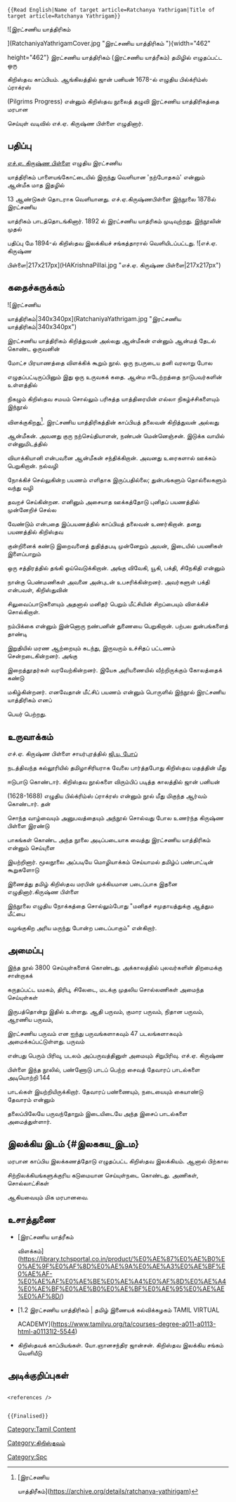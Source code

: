 ```{=mediawiki}
{{Read English|Name of target article=Ratchanya Yathrigam|Title of target article=Ratchanya Yathrigam}}
```
![இரட்சணிய யாத்திரிகம்
](RatchaniyaYathrigamCover.jpg "இரட்சணிய யாத்திரிகம் "){width="462"
height="462"} இரட்சணிய யாத்திரிகம் (இரட்சணிய யாத்ரீகம்) தமிழில் எழுதப்பட்ட ஒரு
கிறிஸ்தவ காப்பியம். ஆங்கிலத்தில் ஜான் பனியன் 1678-ல் எழுதிய பில்க்ரிம்ஸ் ப்ராக்ரஸ்
(Pilgrims Progress) என்னும் கிறிஸ்தவ நூலைத் தழுவி இரட்சணிய யாத்திரிகத்தை மரபான
செய்யுள் வடிவில் எச்.ஏ. கிருஷ்ண பிள்ளை எழுதினார்.

## பதிப்பு

[எச்.ஏ. கிருஷ்ண பிள்ளை](எச்.ஏ._கிருஷ்ண_பிள்ளை "wikilink") எழுதிய இரட்சணிய
யாத்திரிகம் பாளையங்கோட்டையில் இருந்து வெளியான \'நற்போதகம்' என்னும் ஆன்மீக மாத இதழில்
13 ஆண்டுகள் தொடராக வெளியானது. எச்.ஏ.கிருஷ்ணபிள்ளை இந்நூலை 1878ல் இரட்சணிய
யாத்ரிகம் பாடத்தொடங்கினார். 1892 ல் இரட்சணிய யாத்ரிகம் முடிவுற்றது. இந்நூலின் முதல்
பதிப்பு மே 1894-ல் கிறிஸ்தவ இலக்கியச் சங்கத்தாரால் வெளியிடப்பட்டது. ![எச்.ஏ. கிருஷ்ண
பிள்ளை\|217x217px](HAKrishnaPillai.jpg "எச்.ஏ. கிருஷ்ண பிள்ளை|217x217px")

## கதைச்சுருக்கம்

![இரட்சணிய
யாத்திரிகம்\|340x340px](RatchaniyaYathrigam.jpg "இரட்சணிய யாத்திரிகம்|340x340px")
இரட்சணிய யாத்திரிகம் கிறித்துவன் அல்லது ஆன்மீகன் என்னும் ஆன்மத் தேடல் கொண்ட ஒருவனின்
மோட்ச பிரயாணத்தை விளக்கிக் கூறும் நூல். ஒரு நபருடைய தனி வரலாறு போல
எழுதப்பட்டிருப்பினும் இது ஒரு உருவகக் கதை. ஆன்ம ஈடேற்றத்தை நாடுபவர்களின் உள்ளத்தில்
நிகழும் கிறிஸ்தவ சமயம் சொல்லும் பரிசுத்த யாத்திரையின் எல்லா நிகழ்ச்சிகளையும் இந்நூல்
விளக்குகிறது[^1]. இரட்சணிய யாத்திரிகத்தின் காப்பியத் தலைவன் கிறித்துவன் அல்லது
ஆன்மீகன். அவனது குரு நற்செய்தியாளன், நண்பன் மென்னெஞ்சன். இடுக்க வாயில் என்னுமிடத்தில்
வியாக்கியானி என்பவனை ஆன்மீகன் சந்திக்கிறான். அவனது உரைகளால் ஊக்கம் பெறுகிறான். நல்வழி
நோக்கிச் செல்லுகின்ற பயணம் எளிதாக இருப்பதில்லை; துன்பங்களும் தொல்லைகளும் வந்து வழி
தவறச் செய்கின்றன. எனினும் அசையாத ஊக்கத்தோடு புனிதப் பயணத்தில் முன்னேறிச் செல்ல
வேண்டும் என்பதை இப்பயணத்தில் காப்பியத் தலைவன் உணர்கிறான். தனது பயணத்தில் கிறிஸ்தவ
குன்றினைக் கண்டு இறைவனைத் துதித்தபடி முன்னேறும் அவன், இடையில் பயணிகள் இளைப்பாறும்
ஒரு சத்திரத்தில் தங்கி ஓய்வெடுக்கிறான். அங்கு விவேகி, யூகி, பக்தி, சிநேகிதி என்னும்
நான்கு பெண்மணிகள் அவனை அன்புடன் உபசரிக்கின்றனர். அவர்களுள் பக்தி என்பவள், கிறிஸ்துவின்
சிலுவைப்பாடுகளையும் அதனால் மனிதர் பெறும் மீட்சியின் சிறப்பையும் விளக்கிச் சொல்கிறாள்.
நம்பிக்கை என்னும் இன்னொரு நண்பனின் துணையை பெறுகிறான். பற்பல துன்பங்களைத் தாண்டி
இறுதியில் மரண ஆற்றையும் கடந்து, இருவரும் உச்சிதப் பட்டணம் சென்றடைகின்றனர். அங்கு
இறைத்தூதர்கள் வரவேற்கின்றனர். இயேசு அரியணையில் வீற்றிருக்கும் கோலத்தைக் கண்டு
மகிழ்கின்றனர். எனவேதான் மீட்சிப் பயணம் என்னும் பொருளில் இந்நூல் இரட்சணிய யாத்திரிகம் எனப்
பெயர் பெற்றது.

## உருவாக்கம்

எச்.ஏ. கிருஷ்ண பிள்ளை சாயர்புரத்தில் [ஜி.யு. போப்](ஜி.யு._போப் "wikilink")
நடத்திவந்த கல்லூரியில் தமிழாசிரியராக வேலை பார்த்தபோது கிறிஸ்தவ மதத்தின் மீது
ஈடுபாடு கொண்டார். கிறிஸ்தவ நூல்களை விரும்பிப் படித்த காலத்தில் ஜான் பனியன்
(1628-1688) எழுதிய பில்க்ரிம்ஸ் ப்ராக்ரஸ் என்னும் நூல் மீது மிகுந்த ஆர்வம் கொண்டார். தன்
சொந்த வாழ்வையும் அனுபவத்தையும் அந்நூல் சொல்வது போல உணர்ந்த கிருஷ்ண பிள்ளை இரண்டு
பாகங்கள் கொண்ட அந்த நூலை அடிப்படையாக வைத்து இரட்சணிய யாத்திரிகம் என்னும் செய்யுளை
இயற்றினார். மூலநூலை அப்படியே மொழியாக்கம் செய்யாமல் தமிழ்ப் பண்பாட்டின் கூறுகளோடு
இணைத்து தமிழ் கிறிஸ்தவ மரபின் முக்கியமான படைப்பாக இதனை எழுதினார்.கிருஷ்ண பிள்ளை
இந்நூலை எழுதிய நோக்கத்தை சொல்லும்போது \"மனிதச் சமுதாயத்துக்கு ஆத்தும மீட்பை
வழங்குகிற அரிய மருந்து போன்ற படைப்பாகும்\" என்கிறார்.

## அமைப்பு

இந்த நூல் 3800 செய்யுள்களைக் கொண்டது. அக்காலத்தில் புலவர்களின் திறமைக்கு சான்றாகக்
கருதப்பட்ட யமகம், திரிபு, சிலேடை, மடக்கு முதலிய சொல்லணிகள் அமைந்த செய்யுள்கள்
இருபத்தொன்று இதில் உள்ளது. ஆதி பருவம், குமார பருவம், நிதான பருவம், ஆரணிய பருவம்,
இரட்சணிய பருவம் என ஐந்து பருவங்களாகவும் 47 படலங்களாகவும் அமைக்கப்பட்டுள்ளது. பருவம்
என்பது பெரும் பிரிவு, படலம் அப்பருவத்தினுள் அமையும் சிறுபிரிவு. எச்.ஏ. கிருஷ்ண
பிள்ளை இந்த நூலில், பண்ணோடு பாடப் பெற்ற சைவத் தேவாரப் பாடல்களை அடியொற்றி 144
பாடல்கள் இயற்றியிருக்கிறார். தேவாரப் பண்ணையும், நடையையும் கையாண்டு தேவாரம் என்னும்
தலைப்பிலேயே பருவந்தோறும் இடையிடையே அந்த இசைப் பாடல்களை அமைத்துள்ளார்.

## இலக்கிய இடம் {#இலககய_இடம}

மரபான காப்பிய இலக்கணத்தோடு எழுதப்பட்ட கிறிஸ்தவ இலக்கியம். ஆனால் பிற்கால
சிற்றிலக்கியங்களுக்குரிய கடுமையான செய்யுள்நடை கொண்டது. அணிகள், சொல்லாட்சிகள்
ஆகியவையும் மிக மரபானவை.

## உசாத்துணை

-   [இரட்சணிய யாத்ரீகம்
    விளக்கம்](https://library.tchsportal.co.in/product/%E0%AE%87%E0%AE%B0%E0%AE%9F%E0%AF%8D%E0%AE%9A%E0%AE%A3%E0%AE%BF%E0%AE%AF-%E0%AE%AF%E0%AE%BE%E0%AE%A4%E0%AF%8D%E0%AE%A4%E0%AE%BF%E0%AE%B0%E0%AE%BF%E0%AE%95%E0%AE%AE%E0%AF%8D/)
-   [1.2 இரட்சணிய யாத்திரிகம் \| தமிழ் இணையக் கல்விக்கழகம் TAMIL VIRTUAL
    ACADEMY](https://www.tamilvu.org/ta/courses-degree-a011-a0113-html-a01131l2-5544)
-   கிறிஸ்தவக் காப்பியங்கள். யோ.ஞானசந்திர ஜான்சன். கிறிஸ்தவ இலக்கிய சங்கம் வெளியீடு

## அடிக்குறிப்புகள்

```{=html}
<references />
```
```{=mediawiki}
{{Finalised}}
```
[Category:Tamil Content](Category:Tamil_Content "wikilink")
[Category:கிறிஸ்தவம்](Category:கிறிஸ்தவம் "wikilink")
[Category:Spc](Category:Spc "wikilink")

[^1]: [இரட்சணிய
    யாத்திரீகம்](https://archive.org/details/ratchanya-yathirigam)
